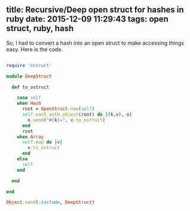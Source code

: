 title: Recursive/Deep open struct for hashes in ruby
date: 2015-12-09 11:29:43
tags: open struct, ruby, hash
---

So, I had to convert a hash into an open struct to make accessing things easy. Here is the code.

~~~ruby

require 'ostruct'

module DeepStruct

  def to_ostruct

    case self
    when Hash
      root = OpenStruct.new(self)
      self.each_with_object(root) do |(k,v), o|
        o.send("#{k}=", v.to_ostruct)
      end
      root
    when Array
      self.map do |v|
        v.to_ostruct
      end
    else
      self
    end

  end

end

Object.send(:include, DeepStruct)
~~~
